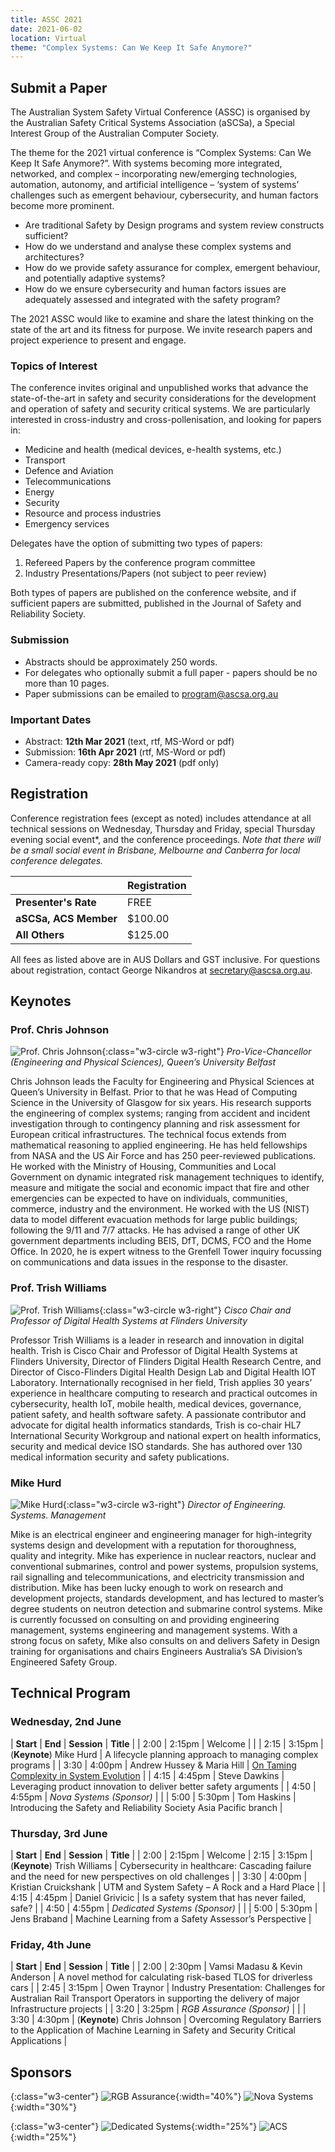 ```yaml
---
title: ASSC 2021
date: 2021-06-02
location: Virtual
theme: "Complex Systems: Can We Keep It Safe Anymore?"
---
```


## Submit a Paper
The Australian System Safety Virtual Conference (ASSC) is organised by the Australian Safety Critical Systems Association (aSCSa), a Special Interest Group of the Australian Computer Society. ​

The theme for the 2021 virtual conference is “Complex Systems: Can We Keep It Safe Anymore?”. With systems becoming more integrated, networked, and complex – incorporating new/emerging technologies, automation, autonomy, and artificial intelligence – ‘system of systems’ challenges such as emergent behaviour, cybersecurity, and human factors become more prominent.
- Are traditional Safety by Design programs and system review constructs sufficient?
- How do we understand and analyse these complex systems and architectures?
- How do we provide safety assurance for complex, emergent behaviour, and potentially adaptive systems?
- How do we ensure cybersecurity and human factors issues are adequately assessed and integrated with the safety program?

The 2021 ASSC would like to examine and share the latest thinking on the state of the art and its fitness for purpose. We invite research papers and project experience to present and engage.

### ​Topics of Interest

The conference invites original and unpublished works that advance the state-of-the-art in safety and security considerations for the development and operation of safety and security critical systems. We are particularly interested in cross-industry and cross-pollenisation, and looking for papers in:
- Medicine and health (medical devices, e-health systems, etc.)
- Transport
- Defence and Aviation
- Telecommunications
- Energy
- Security
- Resource and process industries
- Emergency services

Delegates have the option of submitting two types of papers:
1. Refereed Papers by the conference program committee
2. Industry Presentations/Papers (not subject to peer review)

Both types of papers are published on the conference website, and if sufficient papers are submitted, published in the Journal of Safety and Reliability Society.

### Submission
- Abstracts should be approximately 250 words.
- For delegates who optionally submit a full paper - papers should be no more than 10 pages.
- Paper submissions can be emailed to [program@ascsa.org.au](mailto:program@ascsa.org.au)

### Important Dates
- Abstract: **12th Mar 2021** (text, rtf, MS-Word or pdf)
- Submission: **16th Apr 2021** (rtf, MS-Word or pdf)
- Camera-ready copy: **28th May 2021** (pdf only)

## Registration
Conference registration fees (except as noted) includes attendance at all technical sessions on Wednesday, Thursday and Friday, special Thursday evening social event*, and the conference proceedings.
*Note that there will be a small social event in Brisbane, Melbourne and Canberra for local conference delegates.*

|  | Registration |
|-------|--------|
| **Presenter's Rate** | FREE |
| **aSCSa, ACS Member** | $100.00 |
| **All Others** | $125.00 |

All fees as listed above are in AUS Dollars and GST inclusive. For questions about registration, contact George Nikandros at [secretary@ascsa.org.au](mailto:secretary@ascsa.org.au).

## Keynotes

### Prof. Chris Johnson
![Prof. Chris Johnson](/assets/img/conferences/2021/chris_johnson.png){:class="w3-circle w3-right"}
*Pro-Vice-Chancellor (Engineering and Physical Sciences), Queen’s University Belfast*

Chris Johnson leads the Faculty for Engineering and Physical Sciences at Queen’s University in Belfast. Prior to that he was Head of Computing Science in the University of Glasgow for six years. His research supports the engineering of complex systems; ranging from accident and incident investigation through to contingency planning and risk assessment for European critical infrastructures. The technical focus extends from mathematical reasoning to applied engineering. He has held fellowships from NASA and the US Air Force and has 250 peer-reviewed publications. He worked with the Ministry of Housing, Communities and Local Government on dynamic integrated risk management techniques to identify, measure and mitigate the social and economic impact that fire and other emergencies can be expected to have on individuals, communities, commerce, industry and the environment. He worked with the US (NIST) data to model different evacuation methods for large public buildings; following the 9/11 and 7/7 attacks. He has advised a range of other UK government departments including BEIS, DfT, DCMS, FCO and the Home Office. In 2020, he is expert witness to the Grenfell Tower inquiry focussing on communications and data issues in the response to the disaster.

### Prof. Trish Williams
![Prof. Trish Williams](/assets/img/conferences/2021/trish_williams.png){:class="w3-circle w3-right"}
*Cisco Chair and Professor of Digital Health Systems at Flinders University*

Professor Trish Williams is a leader in research and innovation in digital health. Trish is Cisco Chair and Professor of Digital Health Systems at Flinders University, Director of Flinders Digital Health Research Centre, and Director of Cisco-Flinders Digital Health Design Lab and Digital Health IOT Laboratory. Internationally recognised in her field, Trish applies 30 years’ experience in healthcare computing to research and practical outcomes in cybersecurity, health IoT, mobile health, medical devices, governance, patient safety, and health software safety. A passionate contributor and advocate for digital health informatics standards, Trish is co-chair HL7 International Security Workgroup and national expert on health informatics, security and medical device ISO standards. She has authored over 130 medical information security and safety publications.

### Mike Hurd
![Mike Hurd](/assets/img/conferences/2021/mike_hurd.png){:class="w3-circle w3-right"}
*Director of Engineering. Systems. Management*

Mike is an electrical engineer and engineering manager for high-integrity systems design and development with a reputation for thoroughness, quality and integrity. Mike has experience in nuclear reactors, nuclear and conventional submarines, control and power systems, propulsion systems, rail signalling and telecommunications, and electricity transmission and distribution. Mike has been lucky enough to work on research and development projects, standards development, and has lectured to master’s degree students on neutron detection and submarine control systems. Mike is currently focussed on consulting on and providing engineering management, systems engineering and management systems. With a strong focus on safety, Mike also consults on and delivers Safety in Design training for organisations and chairs Engineers Australia’s SA Division’s Engineered Safety Group.

## Technical Program

### Wednesday, 2nd June

| **Start** | **End** | **Session** | **Title** |
| 2:00 | 2:15pm | Welcome | |
| 2:15 | 3:15pm | (**Keynote**) Mike Hurd | A lifecycle planning approach to managing complex programs |
| 3:30 | 4:00pm | Andrew Hussey & Maria Hill | [On Taming Complexity in System Evolution](/assets/docs/conferences/2021/ASSC2021%20-%20Hussey%20and%20Hill%20-%20On%20Taming%20Complexity%20in%20System%20Evolution.pdf) |
| 4:15 | 4:45pm | Steve Dawkins | Leveraging product innovation to deliver better safety arguments |
| 4:50 | 4:55pm | *Nova Systems (Sponsor)* | |
| 5:00 | 5:30pm | Tom Haskins | Introducing the Safety and Reliability Society Asia Pacific branch |

### Thursday, 3rd June

| **Start** | **End** | **Session** | **Title** |
| 2:00 | 2:15pm | Welcome
| 2:15 | 3:15pm | (**Keynote**) Trish Williams | Cybersecurity in healthcare: Cascading failure and the need for new perspectives on old challenges |
| 3:30 | 4:00pm | Kristian Cruickshank | UTM and System Safety – A Rock and a Hard Place |
| 4:15 | 4:45pm | Daniel Grivicic | Is a safety system that has never failed, safe? |
| 4:50 | 4:55pm | *Dedicated Systems (Sponsor)* | |
| 5:00 | 5:30pm | Jens Braband | Machine Learning from a Safety Assessor’s Perspective |

### Friday, 4th June

| **Start** | **End** | **Session** | **Title** |
| 2:00 | 2:30pm | Vamsi Madasu & Kevin Anderson | A novel method for calculating risk-based TLOS for driverless cars |
| 2:45 | 3:15pm | Owen Traynor | Industry Presentation: Challenges for Australian Rail Transport Operators in supporting the delivery of major Infrastructure projects |
| 3:20 | 3:25pm | *RGB Assurance (Sponsor)* | |
| 3:30 | 4:30pm | (**Keynote**) Chris Johnson | Overcoming Regulatory Barriers to the Application of Machine Learning in Safety and Security Critical Applications |

## Sponsors

{:class="w3-center"}
![RGB Assurance](/assets/img/sponsors/rgb_assurance.png){:width="40%"}
![Nova Systems](/assets/img/sponsors/nova_systems.png){:width="30%"}

{:class="w3-center"}
![Dedicated Systems](/assets/img/sponsors/dedicated_systems.png){:width="25%"}
![ACS](/assets/img/sponsors/acs.png){:width="25%"}
